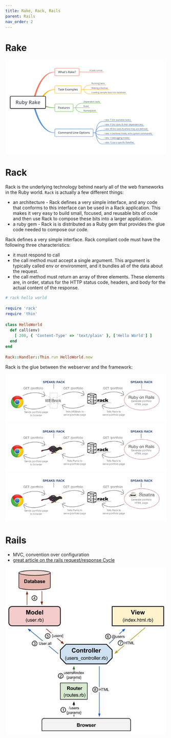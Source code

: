 ```yaml
---
title: Rake, Rack, Rails
parent: Rails
nav_order: 2
---
```


# Rake

![rake](img/02_rake_mindmap.png)

# Rack

Rack is the underlying technology behind nearly all of the web frameworks in the Ruby world. `Rack` is actually a few different things:

* an architecture - Rack defines a very simple interface, and any code that conforms to this interface can be used in a Rack application. This makes it very easy to build small, focused, and reusable bits of code and then use Rack to compose these bits into a larger application.
* a ruby gem - Rack is is distributed as a Ruby gem that provides the glue code needed to compose our code.

Rack defines a very simple interface. Rack compliant code must have the following three characteristics:

* it must respond to call
* the call method must accept a single argument. This argument is typically called env or environment, and it bundles all of the data about the request.
* the call method must return an array of three elements. These elements are, in order, status for the HTTP status code, headers, and body for the actual content of the response.

```ruby
# rack hello world

require 'rack'
require 'thin'

class HelloWorld
  def call(env)
    [ 200, { 'Content-Type' => 'text/plain' }, ['Hello World'] ]
  end
end

Rack::Handler::Thin.run HelloWorld.new
```

Rack is the glue between the webserver and the framework:

![webrick_rack_rails](img/02_webrick_rack_rails.png)
![puma_rack_rails](img/02_puma_rack_rails.png)
![puma_rack_sinatra](img/02_puma_rack_sinatra.png)

# Rails

* MVC, convention over configuration
* [great article on the rails request/response Cycle](https://www.rubypigeon.com/posts/examining-internals-of-rails-request-response-cycle/)

![rails](img/02_rails.jpeg)

